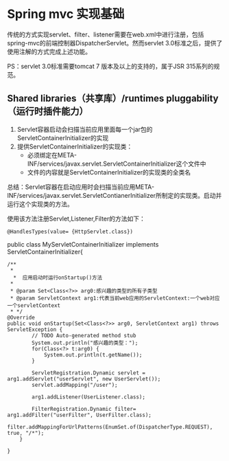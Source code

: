 # Spring mvc 实现基础

传统的方式实现servlet、filter、listener需要在web.xml中进行注册，包括spring-mvc的前端控制器DispatcherServlet。然而servlet 3.0标准之后，提供了使用注解的方式完成上述功能。

PS：servlet 3.0标准需要tomcat 7 版本及以上的支持的，属于JSR 315系列的规范。

## Shared libraries（共享库）/runtimes pluggability（运行时插件能力）

1. Servlet容器启动会扫描当前应用里面每一个jar包的ServletContainerInitializer的实现
2. 提供ServletContainerInitializer的实现类：
   - 必须绑定在META-INF/services/javax.servlet.ServletContainerInitializer这个文件中
   - 文件的内容就是ServletContainerInitializer的实现类的全类名

总结：Servlet容器在启动应用时会扫描当前应用META-INF/services/javax.servlet.ServletContianerInitializer所制定的实现类。启动并运行这个实现类的方法。

使用该方法注册Servlet,Listener,Filter的方法如下：

    @HandlesTypes(value= {HttpServlet.class})
public class MyServletContainerInitializer implements ServletContainerInitializer{

	/**
	 * 
	  *  应用启动时运行onStartup()方法
	 * 
	 * @param Set<Class<?>> arg0:感兴趣的类型的所有子类型
	 * @param ServletContext arg1:代表当前web应用的ServletContext:一个web对应一个servletContext
	 * */
	@Override
	public void onStartup(Set<Class<?>> arg0, ServletContext arg1) throws ServletException {
            // TODO Auto-generated method stub
            System.out.println("感兴趣的类型：");
            for(Class<?> t:arg0) {
                System.out.println(t.getName());
            }
            
            ServletRegistration.Dynamic servlet = arg1.addServlet("userServlet", new UserServlet());
            servlet.addMapping("/user");
            
            arg1.addListener(UserListener.class);
            
            FilterRegistration.Dynamic filter= arg1.addFilter("userFilter", UserFilter.class);
            filter.addMappingForUrlPatterns(EnumSet.of(DispatcherType.REQUEST), true, "/*");
        }

    }